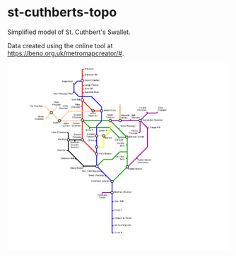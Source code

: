 # st-cuthberts-topo

Simplified model of St. Cuthbert's Swallet.

Data created using the online tool at https://beno.org.uk/metromapcreator/#.

![St. Cuthbert's Swallet Topo](output/st-cuthberts-topo.png)
